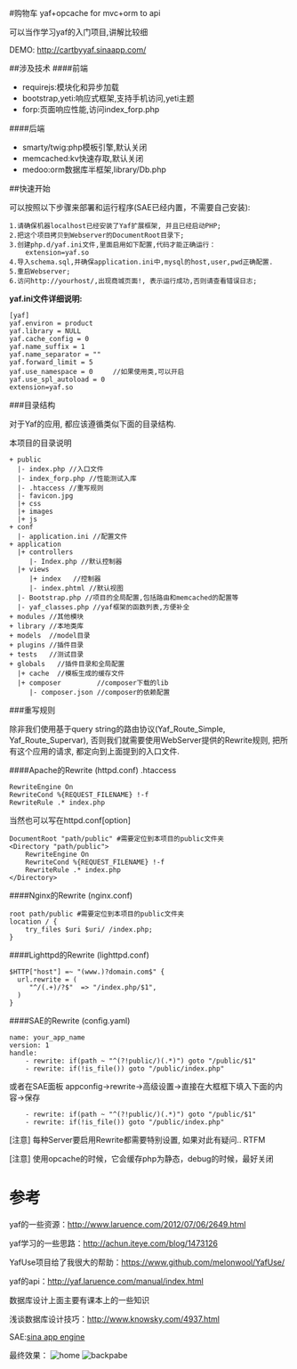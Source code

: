 #购物车
yaf+opcache for mvc+orm to api

可以当作学习yaf的入门项目,讲解比较细


DEMO: http://cartbyyaf.sinaapp.com/

##涉及技术
####前端
- requirejs:模块化和异步加载
- bootstrap,yeti:响应式框架,支持手机访问,yeti主题
- forp:页面响应性能,访问index_forp.php

####后端
- smarty/twig:php模板引擎,默认关闭
- memcached:kv快速存取,默认关闭
- medoo:orm数据库半框架,library/Db.php



##快速开始

可以按照以下步骤来部署和运行程序(SAE已经内置，不需要自己安装):
```
1.请确保机器localhost已经安装了Yaf扩展框架, 并且已经启动PHP;
2.把这个项目拷贝到Webserver的DocumentRoot目录下;
3.创建php.d/yaf.ini文件,里面启用如下配置,代码才能正确运行：
    extension=yaf.so
4.导入schema.sql,并确保application.ini中,mysql的host,user,pwd正确配置.
5.重启Webserver;
6.访问http://yourhost/,出现商城页面!, 表示运行成功,否则请查看错误日志;
```

**yaf.ini文件详细说明:**
```
[yaf]
yaf.environ = product
yaf.library = NULL
yaf.cache_config = 0
yaf.name_suffix = 1
yaf.name_separator = ""
yaf.forward_limit = 5
yaf.use_namespace = 0     //如果使用类,可以开启
yaf.use_spl_autoload = 0
extension=yaf.so
```


###目录结构

对于Yaf的应用, 都应该遵循类似下面的目录结构.

本项目的目录说明
```
+ public
  |- index.php //入口文件
  |- index_forp.php //性能测试入库
  |- .htaccess //重写规则
  |- favicon.jpg
  |+ css
  |+ images
  |+ js
+ conf
  |- application.ini //配置文件
+ application
  |+ controllers
     |- Index.php //默认控制器
  |+ views    
     |+ index   //控制器
     |- index.phtml //默认视图
  |- Bootstrap.php //项目的全局配置,包括路由和memcached的配置等
  |- yaf_classes.php //yaf框架的函数列表,方便补全
+ modules //其他模块
+ library //本地类库
+ models  //model目录
+ plugins //插件目录
+ tests   //测试目录
+ globals   //插件目录和全局配置
  |+ cache  //模板生成的缓存文件
  |+ composer         //composer下载的lib
     |- composer.json //composer的依赖配置
```



###重写规则

除非我们使用基于query string的路由协议(Yaf_Route_Simple, Yaf_Route_Supervar), 否则我们就需要使用WebServer提供的Rewrite规则, 把所有这个应用的请求, 都定向到上面提到的入口文件.

####Apache的Rewrite (httpd.conf)
.htaccess
```
RewriteEngine On
RewriteCond %{REQUEST_FILENAME} !-f
RewriteRule .* index.php
```
当然也可以写在httpd.conf[option]
```
DocumentRoot "path/public" #需要定位到本项目的public文件夹
<Directory "path/public">
    RewriteEngine On
    RewriteCond %{REQUEST_FILENAME} !-f
    RewriteRule .* index.php
</Directory>
```


####Nginx的Rewrite (nginx.conf)
```
root path/public #需要定位到本项目的public文件夹
location / {
    try_files $uri $uri/ /index.php;
}
```


####Lighttpd的Rewrite (lighttpd.conf)
```
$HTTP["host"] =~ "(www.)?domain.com$" {
  url.rewrite = (
     "^/(.+)/?$"  => "/index.php/$1",
  )
}
```


####SAE的Rewrite (config.yaml)
```
name: your_app_name
version: 1
handle:
    - rewrite: if(path ~ "^(?!public/)(.*)") goto "/public/$1"
    - rewrite: if(!is_file()) goto "/public/index.php"
```

或者在SAE面板
appconfig->rewrite->高级设置->直接在大框框下填入下面的内容->保存
```
    - rewrite: if(path ~ "^(?!public/)(.*)") goto "/public/$1"
    - rewrite: if(!is_file()) goto "/public/index.php"
```
[注意]
每种Server要启用Rewrite都需要特别设置, 如果对此有疑问.. RTFM

[注意]
使用opcache的时候，它会缓存php为静态，debug的时候，最好关闭



参考
===
yaf的一些资源：http://www.laruence.com/2012/07/06/2649.html

yaf学习的一些思路：http://achun.iteye.com/blog/1473126

YafUse项目给了我很大的帮助：https://www.github.com/melonwool/YafUse/

yaf的api：http://yaf.laruence.com/manual/index.html

数据库设计上面主要有课本上的一些知识

浅谈数据库设计技巧：http://www.knowsky.com/4937.html

SAE:[sina app engine](http://sae.sina.com.cn)

最终效果：
![home](https://github.com/yantze/yaf/raw/master/docs/homepage-Screenshot.png)
![backpabe](https://github.com/yantze/yaf/raw/master/docs/backpage-Screenshot.png)
